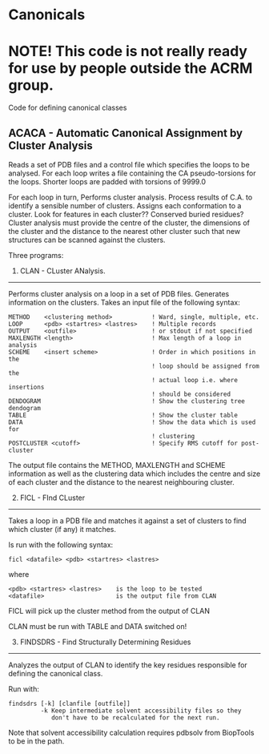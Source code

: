 Canonicals
==========

# NOTE! This code is not really ready for use by people outside the ACRM group.

Code for defining canonical classes

ACACA - Automatic Canonical Assignment by Cluster Analysis
----------------------------------------------------------

Reads a set of PDB files and a control file which specifies the loops to be
analysed. For each loop writes a file containing the CA pseudo-torsions
for the loops. Shorter loops are padded with torsions of 9999.0

For each loop in turn,
Performs cluster analysis.
Process results of C.A. to identify a sensible number of clusters.
Assigns each conformation to a cluster.
Look for features in each cluster?? Conserved buried residues?
Cluster analysis must provide the centre of the cluster, the dimensions of 
the cluster and the distance to the nearest other cluster such that new
structures can be scanned against the clusters.

Three programs:

1) CLAN - CLuster ANalysis.
---------------------------

Performs cluster analysis on a loop in a set of PDB files. Generates
information on the clusters.
Takes an input file of the following syntax:

    METHOD    <clustering method>           ! Ward, single, multiple, etc.
    LOOP      <pdb> <startres> <lastres>    ! Multiple records
    OUTPUT    <outfile>                     ! or stdout if not specified
    MAXLENGTH <length>                      ! Max length of a loop in analysis
    SCHEME    <insert scheme>               ! Order in which positions in the 
                                            ! loop should be assigned from the 
                                            ! actual loop i.e. where insertions 
                                            ! should be considered
    DENDOGRAM                               ! Show the clustering tree dendogram
    TABLE                                   ! Show the cluster table
    DATA                                    ! Show the data which is used for
                                            ! clustering
    POSTCLUSTER <cutoff>                    ! Specify RMS cutoff for post-cluster

The output file contains the METHOD, MAXLENGTH and SCHEME information as
well as the clustering data which includes the centre and size of each
cluster and the distance to the nearest neighbouring cluster.


2) FICL - FInd CLuster
----------------------

Takes a loop in a PDB file and matches it against a set of clusters to
find which cluster (if any) it matches.

Is run with the following syntax:

    ficl <datafile> <pdb> <startres> <lastres>

where

    <pdb> <startres> <lastres>    is the loop to be tested
    <datafile>                    is the output file from CLAN

FICL will pick up the cluster method from the output of CLAN

CLAN must be run with TABLE and DATA switched on!

3) FINDSDRS - Find Structurally Determining Residues
----------------------------------------------------

Analyzes the output of CLAN to identify the key residues responsible for
defining the canonical class.

Run with:

    findsdrs [-k] [clanfile [outfile]]
             -k Keep intermediate solvent accessibility files so they
                don't have to be recalculated for the next run.

Note that solvent accessibility calculation requires pdbsolv from
BiopTools to be in the path.

